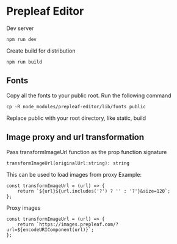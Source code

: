 # Prepleaf Editor

Dev server

```
npm run dev
```

Create build for distribution

```
npm run build
```

## Fonts

Copy all the fonts to your public root. Run the following command

```
cp -R node_modules/prepleaf-editor/lib/fonts public
```

Replace public with your root directory, like static, build

## Image proxy and url transformation

Pass transformImageUrl function as the prop
function signature

```
transformImageUrl(originalUrl:string): string
```

This can be used to load images from proxy
Example:

```
const transformImageUrl = (url) => {
	return `${url}${url.includes('?') ? '' : '?'}&size=120`;
};
```

Proxy images

```
const transformImageUrl = (url) => {
	return `https://images.prepleaf.com/?url=${encodeURIComponent(url)}`;
};

```
